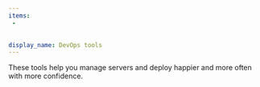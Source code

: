 ```yaml
---
items:
 -

 
display_name: DevOps tools
---
```

These tools help you manage servers and deploy happier and more often with more confidence.
